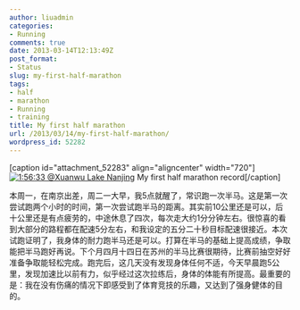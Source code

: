 ```yaml
---
author: liuadmin
categories:
- Running
comments: true
date: 2013-03-14T12:13:49Z
post_format:
- Status
slug: my-first-half-marathon
tags:
- half
- marathon
- Running
- training
title: My first half marathon
url: /2013/03/14/my-first-half-marathon/
wordpress_id: 52282
---
```


[caption id="attachment_52283" align="aligncenter" width="720"][![1:56:33 @Xuanwu Lake Nanjing](http://cdn1.martinliu.cn/wp-content/uploads/2013/03/the_first_half_marathon.jpg)](http://cdn1.martinliu.cn/wp-content/uploads/2013/03/the_first_half_marathon.jpg) My first half marathon record[/caption]

本周一，在南京出差，周二一大早，我5点就醒了，常识跑一次半马。这是第一次尝试跑两个小时的时间，第一次尝试跑半马的距离。其实前10公里还是可以，后十公里还是有点疲劳的，中途休息了四次，每次走大约1分分钟左右。很惊喜的看到大部分的路程都在配速5分左右，和我设定的五分二十秒目标配速很接近。本次试跑证明了，我身体的耐力跑半马还是可以。打算在半马的基础上提高成绩，争取能把半马跑好再说。下个月四月十四日在苏州的半马比赛很期待，比赛前抽空好好准备争取能轻松完成。跑完后，这几天没有发现身体任何不适，今天早晨跑5公里，发现加速比以前有力，似乎经过这次拉练后，身体的体能有所提高。最重要的是：我在没有伤痛的情况下即感受到了体育竞技的乐趣，又达到了强身健体的目的。
